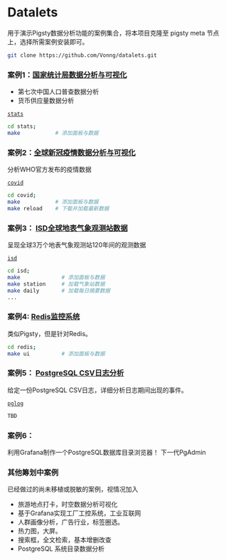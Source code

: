 # Datalets

用于演示Pigsty数据分析功能的案例集合，将本项目克隆至 pigsty meta 节点上，选择所需案例安装即可。

```bash
git clone https://github.com/Vonng/datalets.git
```


### 案例1：[国家统计局数据分析与可视化](stats/)

* 第七次中国人口普查数据分析
* 货币供应量数据分析

[`stats`](stats/)

```bash
cd stats;
make           # 添加面板与数据
```


### 案例2：[全球新冠疫情数据分析与可视化](covid/)

分析WHO官方发布的疫情数据

[`covid`](covid/)

```bash
cd covid;
make           # 添加面板与数据 
make reload    # 下载并加载最新数据
```


### 案例3： [ISD全球地表气象观测站数据](isd/)

呈现全球3万个地表气象观测站120年间的观测数据

[`isd`](isd/)

```bash
cd isd;
make             # 添加面板与数据 
make station     # 加载气象站数据
make daily       # 加载每日摘要数据
...
```

### 案例4: [Redis监控系统](redis/)

类似Pigsty，但是针对Redis。


```bash
cd redis;
make ui          # 添加面板与数据
```



### 案例5： [PostgreSQL CSV日志分析](pglog/)

给定一份PostgreSQL CSV日志，详细分析日志期间出现的事件。

[`pglog`](pglog/)

```bash
TBD
```


### 案例6： 

利用Grafana制作一个PostgreSQL数据库目录浏览器！ 下一代PgAdmin


### 其他筹划中案例

已经做过的尚未移植或脱敏的案例，视情况加入

* 旅游地点打卡，时空数据分析可视化
* 基于Grafana实现工厂工控系统，工业互联网
* 人群画像分析，广告行业，标签圈选。
* 热力图，大屏。
* 搜索框，全文检索，基本增删改查
* PostgreSQL 系统目录数据分析